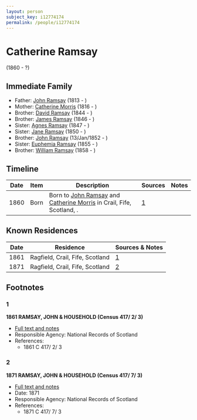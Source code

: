 ```yaml
---
layout: person
subject_key: i12774174
permalink: /people/i12774174
---
```


# Catherine Ramsay
(1860 - ?)

## Immediate Family

* Father: [John Ramsay](./@33817858@-john-ramsay-b1813-d.md) (1813 - )
* Mother: [Catherine Morris](./@33882736@-catherine-morris-b1816-d.md) (1816 - )
* Brother: [David Ramsay](./@17577117@-david-ramsay-b1844-d.md) (1844 - )
* Brother: [James Ramsay](./@5972344@-james-ramsay-b1846-d.md) (1846 - )
* Sister: [Agnes Ramsay](./@73804628@-agnes-ramsay-b1847-d.md) (1847 - )
* Sister: [Jane Ramsay](./@25940269@-jane-ramsay-b1850-d.md) (1850 - )
* Brother: [John Ramsay](./@63088441@-john-ramsay-b1852-1-13-d.md) (13/Jan/1852 - )
* Sister: [Euphemia Ramsay](./@99132181@-euphemia-ramsay-b1855-d.md) (1855 - )
* Brother: [William Ramsay](./@29868878@-william-ramsay-b1858-d.md) (1858 - )

## Timeline

Date | Item | Description | Sources | Notes
---|---|---|---|---
1860 | Born | Born to [John Ramsay](./@33817858@-john-ramsay-b1813-d.md) and [Catherine Morris](./@33882736@-catherine-morris-b1816-d.md) in Crail, Fife, Scotland, . | [1](#1) | 

## Known Residences

Date | Residence | Sources & Notes
---|---|---
1861 | Ragfield, Crail, Fife, Scotland | [1](#1)
1871 | Ragfield, Crail, Fife, Scotland | [2](#2)

## Footnotes

### 1

**1861 RAMSAY, JOHN & HOUSEHOLD (Census 417/ 2/ 3)**

* [Full text and notes](../sources/@38885411@-1861-ramsay,-john-&-household-census-417-2-3-.md)
* Responsible Agency: National Records of Scotland
* References: 
  * 1861 C 417/ 2/ 3

### 2

**1871 RAMSAY, JOHN & HOUSEHOLD (Census 417/ 7/ 3)**

* [Full text and notes](../sources/@9560884@-1871-ramsay,-john-&-household-census-417-7-3-.md)
* Date: 1871
* Responsible Agency: National Records of Scotland
* References: 
  * 1871 C 417/ 7/ 3

